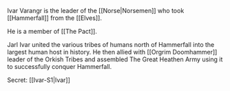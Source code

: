 Ivar Varangr is the leader of the [[Norse|Norsemen]] who took [[Hammerfall]] from the [[Elves]].

He is a member of [[The Pact]].

Jarl Ivar united the various tribes of humans north of Hammerfall into the largest human host in history. He then allied with [[Orgrim Doomhammer]] leader of the Orkish Tribes and assembled The Great Heathen Army using it to successfully conquer Hammerfall.

Secret: [[Ivar-S1|Ivar]]